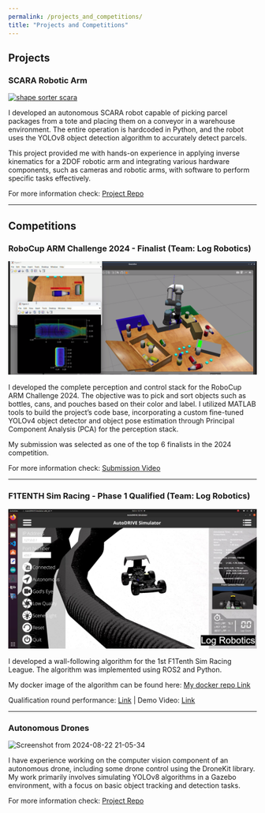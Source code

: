 ```yaml
---
permalink: /projects_and_competitions/
title: "Projects and Competitions"
---
```


## Projects

### SCARA Robotic Arm

<a href="https://github.com/logeshg2/SCARA-Shape-Sorter" target="_blank"><img src="/assets/images/scara_img.png" alt="shape sorter scara"></a>

I developed an autonomous SCARA robot capable of picking parcel packages from a tote and placing them on a conveyor in a warehouse environment. The entire operation is hardcoded in Python, and the robot uses the YOLOv8 object detection algorithm to accurately detect parcels.

This project provided me with hands-on experience in applying inverse kinematics for a 2DOF robotic arm and integrating various hardware components, such as cameras and robotic arms, with software to perform specific tasks effectively.

For more information check: <a href="https://github.com/logeshg2/Autonomous_pick_and_place_robot" target="_blank">Project Repo</a>

---

## Competitions

### RoboCup ARM Challenge 2024 - Finalist (Team: Log Robotics) 

<a href="http://www.youtube.com/watch?v=y-bqcrgRPyc&t=6s" target="_blank"><img src="/assets/images/arm_2024.png" alt="arm challenge image"></a>

I developed the complete perception and control stack for the RoboCup ARM Challenge 2024. The objective was to pick and sort objects such as bottles, cans, and pouches based on their color and label. I utilized MATLAB tools to build the project’s code base, incorporating a custom fine-tuned YOLOv4 object detector and object pose estimation through Principal Component Analysis (PCA) for the perception stack.

My submission was selected as one of the top 6 finalists in the 2024 competition.

For more information check: <a href="http://www.youtube.com/watch?v=y-bqcrgRPyc&t=6s" target="_blank">Submission Video</a>

---

### F1TENTH Sim Racing - Phase 1 Qualified (Team: Log Robotics) 

<a href="https://www.youtube.com/watch?v=nB4EuUxQzng" target="_blank"><img src="/assets/images/sim_racing_2024.jpg" alt="frame_sim_racing"></a>

I developed a wall-following algorithm for the 1st F1Tenth Sim Racing League. The algorithm was implemented using ROS2 and Python.

My docker image of the algorithm can be found here: <a href="https://hub.docker.com/r/logeshg2/log_robotics_api" target="_blank">My docker repo Link</a>

Qualification round performance: <a href="https://youtu.be/SzUYifnIKxE?si=eqaUzJYM-I6juQCV" target="_blank">Link</a> | 
Demo Video: <a href="https://www.youtube.com/watch?v=nB4EuUxQzng" target="_blank">Link</a>

---

### Autonomous Drones

![Screenshot from 2024-08-22 21-05-34](https://github.com/user-attachments/assets/e4a0dfed-5104-4f85-96d9-e328a4b5f394)

I have experience working on the computer vision component of an autonomous drone, including some drone control using the DroneKit library. My work primarily involves simulating YOLOv8 algorithms in a Gazebo environment, with a focus on basic object tracking and detection tasks. 

For more information check: <a href="https://github.com/logeshg2/autonomous_drone_py/" target="_blank">Project Repo</a>
